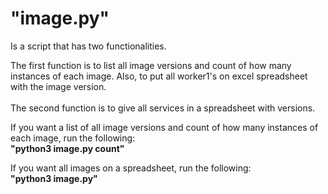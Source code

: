 # "image.py"  
Is a script that has two functionalities. 

The first function is to list all image versions and count of how many instances of each image. Also, to put all worker1's on excel spreadsheet with the image version.
<br><br>
The second function is to give all services in a spreadsheet with versions. 

If you want a list of all image versions and count of how many instances of each image, run the following:  
**"python3 image.py count"**  

If you want all images on a spreadsheet, run the following:  
**"python3 image.py"**

